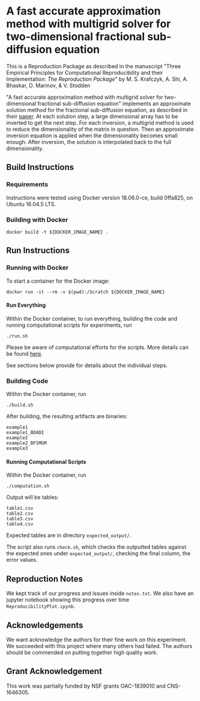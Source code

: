 # A fast accurate approximation method with multigrid solver for two-dimensional fractional sub-diffusion equation

This is a Reproduction Package as described in the manuscript "Three Empirical
Principles for Computational Reproducibility and their Implementation:
*The Reproduction Package*” by M. S. Krafczyk, A. Shi, A. Bhaskar,
D. Marinov, & V. Stodden

"A fast accurate approximation method with multigrid solver for two-dimensional
fractional sub-diffusion equation" implements an approximate solution method
for the fractional sub-diffusion equation, as described in their
[paper](https://doi.org/10.1016/j.jcp.2016.07.031).  At each solution step, a
large dimensional array has to be inverted to get the next step. For each
inversion, a multigrid method is used to reduce the dimensionality of the
matrix in question. Then an approximate inversion equation is applied when the
dimensionality becomes small enough. After inversion, the solution is
interpolated back to the full dimensionality. 

## Build Instructions

### Requirements
Instructions were tested using Docker version 18.06.0-ce, build 0ffa825, on Ubuntu 16.04.5 LTS.

### Building with Docker
    docker build -t ${DOCKER_IMAGE_NAME} .

## Run Instructions

### Running with Docker
To start a container for the Docker image:

    docker run -it --rm -v $(pwd):/Scratch ${DOCKER_IMAGE_NAME}

#### Run Everything
Within the Docker container, to run everything, building the code and running computational scripts for experiments, run

    ./run.sh

Please be aware of computational efforts for the scripts. More details can be found [here](COMPUTATIONAL_EFFORTS.md).

See sections below provide for details about the individual steps.

### Building Code
Within the Docker container, run

    ./build.sh

After building, the resulting artifacts are binaries:

    example1
    example1_BDADI
    example2
    example2_BFSMGM
    example3

#### Running Computational Scripts
Within the Docker container, run

    ./computation.sh

Output will be tables:

    table1.csv
    table2.csv
    table3.csv
    table4.csv

Expected tables are in directory `expected_output/`.

The script also runs `check.sh`, which checks the outputted tables against the
expected ones under `expected_output/`, checking the final column, the error
values.

## Reproduction Notes
We kept track of our progress and issues inside `notes.txt`. We also have an
jupyter notebook showing this progress over time `ReproducibilityPlot.ipynb`.

## Acknowledgements
We want acknowledge the authors for their fine work on this experiment. We
succeeded with this project where many others had failed. The authors should be
commended on putting together high quality work.

## Grant Acknowledgement
This work was partially funded by NSF grants OAC-1839010 and CNS-1646305.
